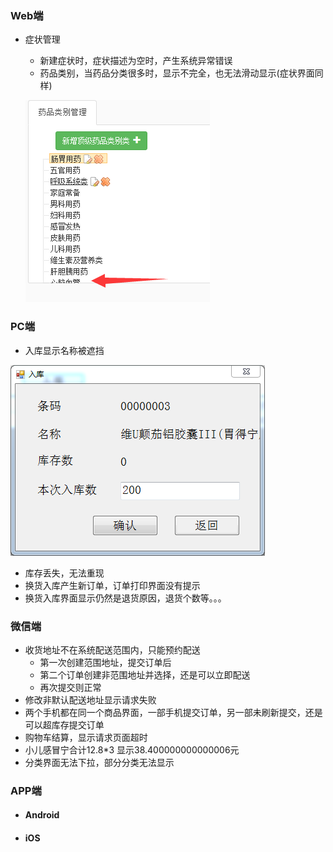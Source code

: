 ### Web端

- 症状管理
    - 新建症状时，症状描述为空时，产生系统异常错误
    - 药品类别，当药品分类很多时，显示不完全，也无法滑动显示(症状界面同样)

    ![001](image/work0001.png)



### PC端
- 入库显示名称被遮挡

![001](image/work0002.png)

- 库存丢失，无法重现
- 换货入库产生新订单，订单打印界面没有提示
- 换货入库界面显示仍然是退货原因，退货个数等。。。

### 微信端
- 收货地址不在系统配送范围内，只能预约配送
    - 第一次创建范围地址，提交订单后
    - 第二个订单创建非范围地址并选择，还是可以立即配送
    - 再次提交则正常
- 修改非默认配送地址显示请求失败
- 两个手机都在同一个商品界面，一部手机提交订单，另一部未刷新提交，还是可以超库存提交订单
- 购物车结算，显示请求页面超时
- 小儿感冒宁合计12.8*3 显示38.400000000000006元
- 分类界面无法下拉，部分分类无法显示

### APP端

- #### Android

- #### iOS
